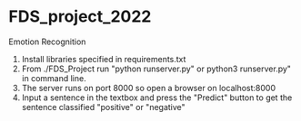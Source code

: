 # FDS_project_2022

 Emotion Recognition

1. Install libraries specified in requirements.txt
2. From ./FDS_Project run "python runserver.py" or python3 runserver.py" in command line.
3. The server runs on port 8000 so open a browser on localhost:8000
4. Input a sentence in the textbox and press the "Predict" button to get the sentence classified "positive" or "negative"

